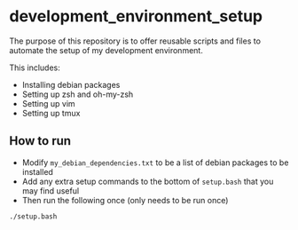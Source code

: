 # development_environment_setup

The purpose of this repository is to offer reusable scripts and files to automate the setup of my development environment.

This includes:

* Installing debian packages
* Setting up zsh and oh-my-zsh
* Setting up vim
* Setting up tmux

## How to run

* Modify `my_debian_dependencies.txt` to be a list of debian packages to be installed
* Add any extra setup commands to the bottom of `setup.bash` that you may find useful
* Then run the following once (only needs to be run once)

```
./setup.bash
```
